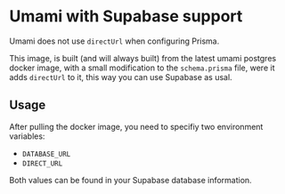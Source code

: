 # Umami with Supabase support

Umami does not use `directUrl` when configuring Prisma.

This image, is built (and will always built) from the latest umami postgres docker image, with a small modification to the `schema.prisma` file, were it adds
`directUrl` to it, this way you can use Supabase as usal.

## Usage

After pulling the docker image, you need to specifiy two environment variables:
- `DATABASE_URL`
- `DIRECT_URL`

Both values can be found in your Supabase database information.
